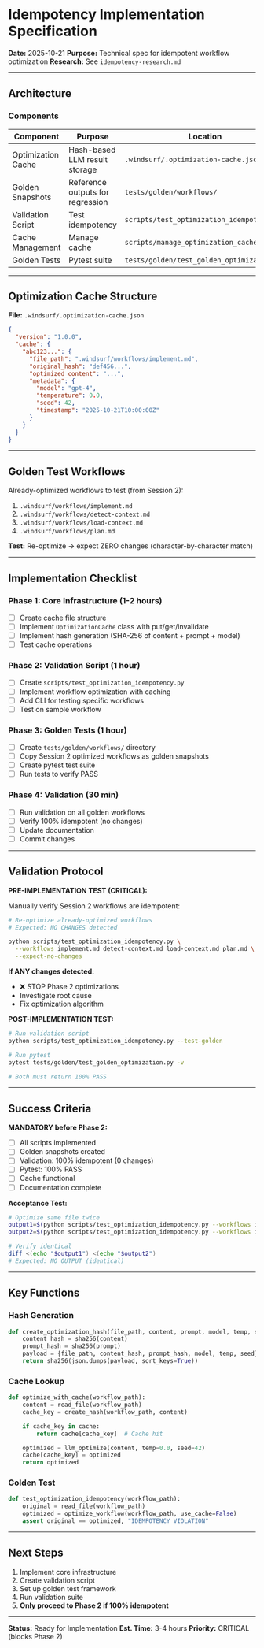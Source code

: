 # Idempotency Implementation Specification

**Date:** 2025-10-21
**Purpose:** Technical spec for idempotent workflow optimization
**Research:** See `idempotency-research.md`

---

## Architecture

### Components

| Component | Purpose | Location |
|-----------|---------|----------|
| Optimization Cache | Hash-based LLM result storage | `.windsurf/.optimization-cache.json` |
| Golden Snapshots | Reference outputs for regression | `tests/golden/workflows/` |
| Validation Script | Test idempotency | `scripts/test_optimization_idempotency.py` |
| Cache Management | Manage cache | `scripts/manage_optimization_cache.py` |
| Golden Tests | Pytest suite | `tests/golden/test_golden_optimization.py` |

---

## Optimization Cache Structure

**File:** `.windsurf/.optimization-cache.json`

```json
{
  "version": "1.0.0",
  "cache": {
    "abc123...": {
      "file_path": ".windsurf/workflows/implement.md",
      "original_hash": "def456...",
      "optimized_content": "...",
      "metadata": {
        "model": "gpt-4",
        "temperature": 0.0,
        "seed": 42,
        "timestamp": "2025-10-21T10:00:00Z"
      }
    }
  }
}
```

---

## Golden Test Workflows

Already-optimized workflows to test (from Session 2):

1. `.windsurf/workflows/implement.md`
2. `.windsurf/workflows/detect-context.md`
3. `.windsurf/workflows/load-context.md`
4. `.windsurf/workflows/plan.md`

**Test:** Re-optimize → expect ZERO changes (character-by-character match)

---

## Implementation Checklist

### Phase 1: Core Infrastructure (1-2 hours)

- [ ] Create cache file structure
- [ ] Implement `OptimizationCache` class with put/get/invalidate
- [ ] Implement hash generation (SHA-256 of content + prompt + model)
- [ ] Test cache operations

### Phase 2: Validation Script (1 hour)

- [ ] Create `scripts/test_optimization_idempotency.py`
- [ ] Implement workflow optimization with caching
- [ ] Add CLI for testing specific workflows
- [ ] Test on sample workflow

### Phase 3: Golden Tests (1 hour)

- [ ] Create `tests/golden/workflows/` directory
- [ ] Copy Session 2 optimized workflows as golden snapshots
- [ ] Create pytest test suite
- [ ] Run tests to verify PASS

### Phase 4: Validation (30 min)

- [ ] Run validation on all golden workflows
- [ ] Verify 100% idempotent (no changes)
- [ ] Update documentation
- [ ] Commit changes

---

## Validation Protocol

**PRE-IMPLEMENTATION TEST (CRITICAL):**

Manually verify Session 2 workflows are idempotent:

```bash
# Re-optimize already-optimized workflows
# Expected: NO CHANGES detected

python scripts/test_optimization_idempotency.py \
  --workflows implement.md detect-context.md load-context.md plan.md \
  --expect-no-changes
```

**If ANY changes detected:**

- ❌ STOP Phase 2 optimizations
- Investigate root cause
- Fix optimization algorithm

**POST-IMPLEMENTATION TEST:**

```bash
# Run validation script
python scripts/test_optimization_idempotency.py --test-golden

# Run pytest
pytest tests/golden/test_golden_optimization.py -v

# Both must return 100% PASS
```

---

## Success Criteria

**MANDATORY before Phase 2:**

- [ ] All scripts implemented
- [ ] Golden snapshots created
- [ ] Validation: 100% idempotent (0 changes)
- [ ] Pytest: 100% PASS
- [ ] Cache functional
- [ ] Documentation complete

**Acceptance Test:**

```bash
# Optimize same file twice
output1=$(python scripts/test_optimization_idempotency.py --workflows implement.md)
output2=$(python scripts/test_optimization_idempotency.py --workflows implement.md)

# Verify identical
diff <(echo "$output1") <(echo "$output2")
# Expected: NO OUTPUT (identical)
```

---

## Key Functions

### Hash Generation

```python
def create_optimization_hash(file_path, content, prompt, model, temp, seed):
    content_hash = sha256(content)
    prompt_hash = sha256(prompt)
    payload = {file_path, content_hash, prompt_hash, model, temp, seed}
    return sha256(json.dumps(payload, sort_keys=True))
```

### Cache Lookup

```python
def optimize_with_cache(workflow_path):
    content = read_file(workflow_path)
    cache_key = create_hash(workflow_path, content)

    if cache_key in cache:
        return cache[cache_key]  # Cache hit

    optimized = llm_optimize(content, temp=0.0, seed=42)
    cache[cache_key] = optimized
    return optimized
```

### Golden Test

```python
def test_optimization_idempotency(workflow_path):
    original = read_file(workflow_path)
    optimized = optimize_workflow(workflow_path, use_cache=False)
    assert original == optimized, "IDEMPOTENCY VIOLATION"
```

---

## Next Steps

1. Implement core infrastructure
2. Create validation script
3. Set up golden test framework
4. Run validation suite
5. **Only proceed to Phase 2 if 100% idempotent**

---

**Status:** Ready for Implementation
**Est. Time:** 3-4 hours
**Priority:** CRITICAL (blocks Phase 2)

